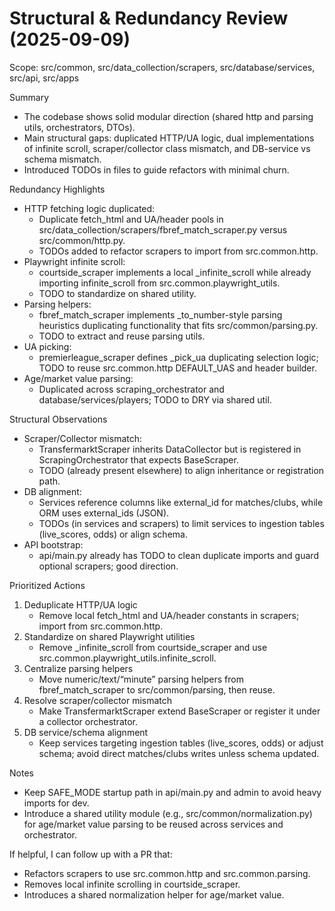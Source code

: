 # Structural & Redundancy Review (2025-09-09)

Scope: src/common, src/data_collection/scrapers, src/database/services, src/api, src/apps

Summary
- The codebase shows solid modular direction (shared http and parsing utils, orchestrators, DTOs).
- Main structural gaps: duplicated HTTP/UA logic, dual implementations of infinite scroll, scraper/collector class mismatch, and DB-service vs schema mismatch.
- Introduced TODOs in files to guide refactors with minimal churn.

Redundancy Highlights
- HTTP fetching logic duplicated:
  - Duplicate fetch_html and UA/header pools in src/data_collection/scrapers/fbref_match_scraper.py versus src/common/http.py.
  - TODOs added to refactor scrapers to import from src.common.http.
- Playwright infinite scroll:
  - courtside_scraper implements a local _infinite_scroll while already importing infinite_scroll from src.common.playwright_utils.
  - TODO to standardize on shared utility.
- Parsing helpers:
  - fbref_match_scraper implements _to_number-style parsing heuristics duplicating functionality that fits src/common/parsing.py.
  - TODO to extract and reuse parsing utils.
- UA picking:
  - premierleague_scraper defines _pick_ua duplicating selection logic; TODO to reuse src.common.http DEFAULT_UAS and header builder.
- Age/market value parsing:
  - Duplicated across scraping_orchestrator and database/services/players; TODO to DRY via shared util.

Structural Observations
- Scraper/Collector mismatch:
  - TransfermarktScraper inherits DataCollector but is registered in ScrapingOrchestrator that expects BaseScraper.
  - TODO (already present elsewhere) to align inheritance or registration path.
- DB alignment:
  - Services reference columns like external_id for matches/clubs, while ORM uses external_ids (JSON).
  - TODOs (in services and scrapers) to limit services to ingestion tables (live_scores, odds) or align schema.
- API bootstrap:
  - api/main.py already has TODO to clean duplicate imports and guard optional scrapers; good direction.

Prioritized Actions
1) Deduplicate HTTP/UA logic
   - Remove local fetch_html and UA/header constants in scrapers; import from src.common.http.
2) Standardize on shared Playwright utilities
   - Remove _infinite_scroll from courtside_scraper and use src.common.playwright_utils.infinite_scroll.
3) Centralize parsing helpers
   - Move numeric/text/“minute” parsing helpers from fbref_match_scraper to src/common/parsing, then reuse.
4) Resolve scraper/collector mismatch
   - Make TransfermarktScraper extend BaseScraper or register it under a collector orchestrator.
5) DB service/schema alignment
   - Keep services targeting ingestion tables (live_scores, odds) or adjust schema; avoid direct matches/clubs writes unless schema updated.

Notes
- Keep SAFE_MODE startup path in api/main.py and admin to avoid heavy imports for dev.
- Introduce a shared utility module (e.g., src/common/normalization.py) for age/market value parsing to be reused across services and orchestrator.

If helpful, I can follow up with a PR that:
- Refactors scrapers to use src.common.http and src.common.parsing.
- Removes local infinite scrolling in courtside_scraper.
- Introduces a shared normalization helper for age/market value.